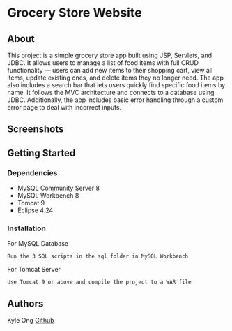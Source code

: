 # Grocery Store Website 

## About

This project is a simple grocery store app built using JSP, Servlets, and JDBC. It allows users to manage a list of food items with full CRUD functionality — users can add new items to their shopping cart, view all items, update existing ones, and delete items they no longer need. The app also includes a search bar that lets users quickly find specific food items by name. It follows the MVC architecture and connects to a database using JDBC. Additionally, the app includes basic error handling through a custom error page to deal with incorrect inputs.

## Screenshots 

## Getting Started

### Dependencies

* MySQL Community Server 8
* MySQL Workbench 8
* Tomcat 9
* Eclipse 4.24

### Installation 

For MySQL Database

```
Run the 3 SQL scripts in the sql folder in MySQL Workbench 
```

For Tomcat Server

```
Use Tomcat 9 or above and compile the project to a WAR file
```

## Authors

Kyle Ong [Github](https://github.com/KO1122)
